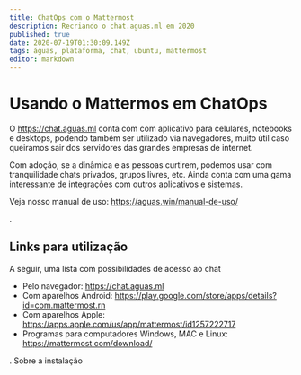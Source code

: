 ```yaml
---
title: ChatOps com o Mattermost
description: Recriando o chat.aguas.ml em 2020
published: true
date: 2020-07-19T01:30:09.149Z
tags: águas, plataforma, chat, ubuntu, mattermost
editor: markdown
---
```


# Usando o Mattermos em ChatOps
O https://chat.aguas.ml conta com com aplicativo para celulares, notebooks e desktops, podendo também ser utilizado via navegadores, muito útil caso queiramos sair dos servidores das grandes empresas de internet.

Com adoção, se a dinâmica e as pessoas curtirem, podemos usar com tranquilidade chats privados, grupos livres, etc. Ainda conta com uma gama interessante de integrações com outros aplicativos e sistemas.

Veja nosso manual de uso: https://aguas.win/manual-de-uso/

.
## Links para utilização
A seguir, uma lista com possibilidades de acesso ao chat

- Pelo navegador: https://chat.aguas.ml
- Com aparelhos Android: https://play.google.com/store/apps/details?id=com.mattermost.rn
- Com aparelhos Apple: https://apps.apple.com/us/app/mattermost/id1257222717
- Programas para computadores Windows, MAC e Linux: https://mattermost.com/download/

.
Sobre a instalação
